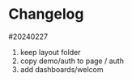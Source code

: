 # Changelog

#20240227
1. keep layout folder 
2. copy demo/auth to  page / auth
3. add dashboards/welcom
